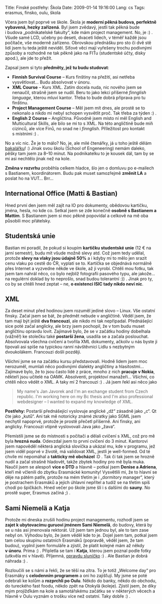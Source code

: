 Title: Finské postřehy: Škola
Date: 2009-01-14 19:16:00
Lang: cs
Tags: erasmus, finsko, oulu, škola

Včera jsem byl poprvé ve škole. Škola je **moderní pěkná budova, perfektně vybavená, hezky zařízená**. Byl jsem zvědavý, jestli tak pěkná bude i budova „podnikatelské fakulty“, kde mám project management. No, je :) . Všude samé LCD, učebny po deseti, dvaceti lidech, v téměř každé jsou počítače, vše moderně zařízeno. Obrovskou přednášku pro sto či dvě stě lidí jsem tu teda ještě neviděl. Síťové věci mají vyřešeny trochu podivnými způsoby a rozhodně ne tak pěkně jako na FITu (studentské účty, disky apod.), ale jde to přežít.

Zapsal jsem si tyto **předměty, jež tu budu studovat**:

-   **Finnish Survival Course** – Kurs finštiny na přežití, asi netřeba vysvětlovat… Budu absolvovat v únoru.
-   **XML Course** – Kurs XML. Zatím docela nuda, nic nového jsem se nenaučil, strašně jsem se nudil. Beru to jako lekci příšerné *finnglish language*, kterou mluví kantor. Třeba to bude dobrá příprava pro tu finštinu.
-   **Project Management Course** – Měl jsem mít dnes, ale prostě se to nekonalo a nikdo mi nebyl schopen vysvětlit proč. Tak třeba za týden :) .
-   **English 2 Course** – Angličtina. Původně jsem místo ní měl English and Multicultural Skills, ale bilo se mi to s XML. Na této angličtině bude míň cizinců, ale více Finů, no snad ne i *finnglish*. Příležitost pro kontakt s místními :) .

No a víc nic. Že je to málo? No, je, ale milé čtenářky, já u toho ještě dělám [bakalářku]({filename}2008-10-13_bakalarka.md)! :) Jinak svou školu (School of Engeneering) nemám daleko, pěšky tam jsem za 8–10 minut. Na podnikatelku to je kousek dál, tam by se mi asi nechtělo jinak než na kole.

**Změna v rozvrhu** proběhla celkem hladce, šlo jen o domluvu po e-mailech s Bastianem, koordinátorem. Budu pak muset samozřejmě **změnit LA** a poslat ho na VUT… Brr…

## International Office (Matti & Bastian)

Hned první den jsem měl zajít na IO pro dokumenty, obědovou kartičku, jména, hesla, no kde co. Setkal jsem se zde konečně **osobně s Bastianem a Mattim**. S Bastianem jsem si moc pěkně popovídal a celkově na mě oba působili moc přátelsky.

## Studentská unie

Bastian mi poradil, že pokud si koupím **kartičku studentské unie** (12 € na jarní semestr), budu mít všude možně slevy atd. Což jsem tedy udělal, protože **slevy na vlaky jsou údajně 50%** a i kdyby mi to mělo jen srazit cenu vlaku po cestě do ČR, vyplatí se to. Kartička se objednává normálně přes Internet a vyzvedne někde ve škole, až ji vyrobí. Chtěli mou fotku, tak jsem tam nahrál něco, co bylo nejblíž fotografii pasového typu, ale jakože… na regulérní doklad by to neprošlo, snad budou tolerantní :)) . Jinak pro ty, co by se chtěli hned zeptat – ne, **o existenci ISIC tady nikdo neví nic**.

## XML

Za deset minut před hodinou jsem rozuměl jediné slovo – Linux. Vše ostatní finsky. Začal jsem se bát, že předmět nebude v angličtině. Věděl jsem, že tam mají být ještě **dva francouzi**, ale nikdo mi tak nepřipadal. Přednášející sice poté začal anglicky, ale brzy jsem pochopil, že v tom budu muset angličtinu opravdu lovit. Zajímavé bylo, že se v začátku hodiny dobelhala (vážně!) ke stolečku také **postarší žena**, usadila se a začala poslouchat. Absolvovala všechna cvičení a tvořila XML dokumenty, ačkoliv u nás byste ji tipovali asi spíše na typickou ranní návštěvnici Lidlu s nezbytným dvoukolákem. Francouzi došli později.

Všichni jsme se na začátku kursu představovali. Hodně lidem jsem moc nerozuměl, mumlali něco podivnými dialekty angličtiny a hlasitostmi… Zajímavé bylo, že to jsou často lidé z práce, mnoho z nich **pracuje v Nokia**, někteří jsou učitelé na OAMK. Absolventi, projektoví manažeři… Všichni, co chtěli něco vědět o XML. A taky mí 2 francouzi :) . Já jsem řekl asi něco jako

> My name's Jan Javorek and I'm an exchange student from Czech republic. I'm working here on my Bc thesis and I'm also professional webdesigner – I wanted to expand my knowledge of XML.

**Postřehy:** Postarší přednášející vyslovuje anglické „dž“ zásadně jako „c“. Qt čte jako „kutů“. Ani tak mě notoricky známé zkratky jako SGML jsem nechytil napoprvé, protože je prostě přečetl příšerně. Ani finsky, ani anglicky. Francouzi vtipně vyslovovali Java jako „žava“.

Přemístili jsme se do místnosti s počítači a dělali cvičení s XML, což pro mě byla **hrozná nuda**. Odevzdal jsem to první cvičení do 3 minut. Kantorovi jsem napověděl některá anglická slovíčka a ukázal mu, kde v programu, jež jsem viděl poprvé v životě, má validovat XML, jestli je well-formed. Od té chvíle mi nepomáhal a **takticky mě obcházel** :D . Tak či tak jsem se hrozně nudil a začal strašně hladovět, takže zbytek hodiny pro mě byla muka. Naučil jsem se alespoň **více o DTD** a hlavně – potkal jsem **Denise a Adriena**, kteří mě včlenili do zbytku Erasmácké komunity! Vysvětlili mi, že to hlavní se děje na pátém patře, protože na mém třetím je i „dormitory manager“, který je postrachem Erasmáků a jejich úhlavní nepřítel a tudíž se na třetím spíš chodí po špičkách. Hned večer po škole jsme šli i s dalšími do **sauny**. No prostě super, Erasmus začíná ;) .

## Sami Niemelä a Katja

Protože mi dneska zrušili hodinu project managementu, rozhodl jsem se **zajet k ubytovacímu guruovi jménem Sami Niemelä**, do budovy, která by se u nás asi jmenovala rektorát. Už jsem tam jednou byl, ale to tam zase nebyl on. Výhodou bylo, že jsem věděl kde to je. Dojel jsem tam, potkal jsem tam celou skupinu ostatních Erasmáků (popravdě, věděl jsem, že tam budou), vyplnil jsem formuláře a zjistil, že platit kolejné mám až někdy **v únoru**. Prima :) . Připletla se tam i **Katja**, kterou jsem poznal podle fotky (utkvěla mi v hlavě). Příjemná, [opravdu sluníčko]({filename}2008-02-27_prvni-krucky-do-oulu.md) :) . Ale Bastian je dobrá náhrada :) .

Rozloučili se s námi a řekli, že se těší na zítra. To je totiž „Welcome day“ pro Erasmáky s **celodenním programem** a oni ho zajišťují. My jsme se poté odebrali ke kolům a **rozprchli po Oulu**. Někdo do banky, někdo do obchodu, do tureckého fast foodu, někdo zpět na Otokylä (koleje). Zjistil jsem, že díky mým projížďkám na kole a samotářskému začátku se v některých věcech a hlavně v Oulu vyznám o trošku více než ostatní. Taky dobře :) .
